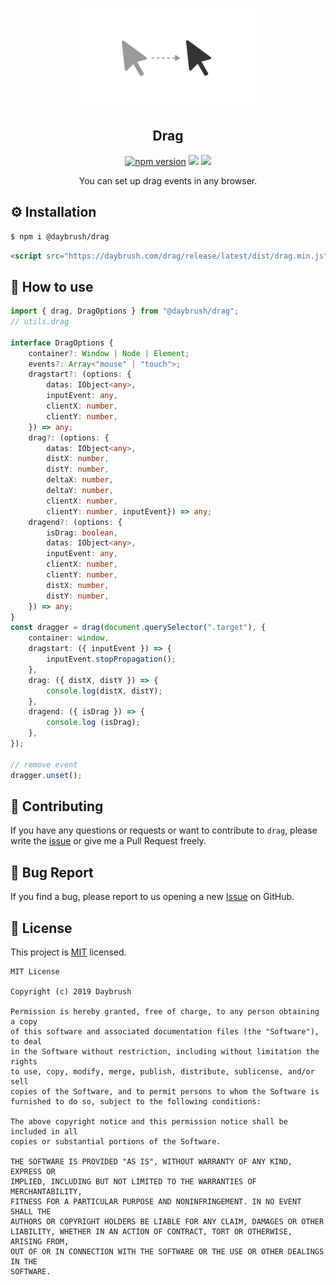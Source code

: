 <p align="middle" ><img src="https://github.com/daybrush/drag/raw/master/demo/images/logo.png" /></p>

<h2 align="middle">Drag</h2>
<p align="middle"><a href="https://www.npmjs.com/package/@daybrush/drag" target="_blank"><img src="https://img.shields.io/npm/v/@daybrush/drag.svg?style=flat-square&color=007acc&label=version" alt="npm version" /></a> <img src="https://img.shields.io/badge/language-typescript-blue.svg?style=flat-square"/> <a href="https://github.com/daybrush/drag/blob/master/LICENSE" target="_blank"><img src="https://img.shields.io/github/license/daybrush/drag.svg?style=flat-square&label=license&color=08CE5D"/></a>
</p>

<p align="middle">You can set up drag events in any browser.</p>



## ⚙️ Installation
```sh
$ npm i @daybrush/drag
```

```html
<script src="https://daybrush.com/drag/release/latest/dist/drag.min.js"></script>
```


## 🚀 How to use
```ts
import { drag, DragOptions } from "@daybrush/drag";
// utils.drag

interface DragOptions {
    container?: Window | Node | Element;
    events?: Array<"mouse" | "touch">;
    dragstart?: (options: {
        datas: IObject<any>,
        inputEvent: any,
        clientX: number,
        clientY: number,
    }) => any;
    drag?: (options: {
        datas: IObject<any>,
        distX: number,
        distY: number,
        deltaX: number,
        deltaY: number,
        clientX: number,
        clientY: number, inputEvent}) => any;
    dragend?: (options: {
        isDrag: boolean,
        datas: IObject<any>,
        inputEvent: any,
        clientX: number,
        clientY: number,
        distX: number,
        distY: number,
    }) => any;
}
const dragger = drag(document.querySelector(".target"), {
    container: window,
    dragstart: ({ inputEvent }) => {
        inputEvent.stopPropagation();
    },
    drag: ({ distX, distY }) => {
        console.log(distX, distY);
    },
    dragend: ({ isDrag }) => {
        console.log (isDrag);
    },
});

// remove event
dragger.unset();
```

## 👏 Contributing

If you have any questions or requests or want to contribute to `drag`, please write the [issue](https://github.com/daybrush/drag/issues) or give me a Pull Request freely.

## 🐞 Bug Report

If you find a bug, please report to us opening a new [Issue](https://github.com/daybrush/drag/issues) on GitHub.


## 📝 License

This project is [MIT](https://github.com/daybrush/drag/blob/master/LICENSE) licensed.

```
MIT License

Copyright (c) 2019 Daybrush

Permission is hereby granted, free of charge, to any person obtaining a copy
of this software and associated documentation files (the "Software"), to deal
in the Software without restriction, including without limitation the rights
to use, copy, modify, merge, publish, distribute, sublicense, and/or sell
copies of the Software, and to permit persons to whom the Software is
furnished to do so, subject to the following conditions:

The above copyright notice and this permission notice shall be included in all
copies or substantial portions of the Software.

THE SOFTWARE IS PROVIDED "AS IS", WITHOUT WARRANTY OF ANY KIND, EXPRESS OR
IMPLIED, INCLUDING BUT NOT LIMITED TO THE WARRANTIES OF MERCHANTABILITY,
FITNESS FOR A PARTICULAR PURPOSE AND NONINFRINGEMENT. IN NO EVENT SHALL THE
AUTHORS OR COPYRIGHT HOLDERS BE LIABLE FOR ANY CLAIM, DAMAGES OR OTHER
LIABILITY, WHETHER IN AN ACTION OF CONTRACT, TORT OR OTHERWISE, ARISING FROM,
OUT OF OR IN CONNECTION WITH THE SOFTWARE OR THE USE OR OTHER DEALINGS IN THE
SOFTWARE.
```
